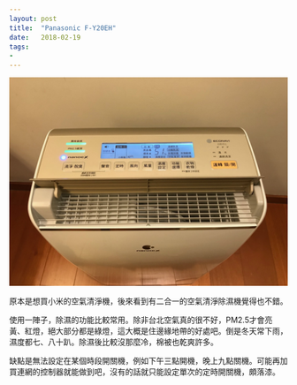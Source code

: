 ```yaml
---
layout: post
title:  "Panasonic F-Y20EH"
date:   2018-02-19
tags:
- 
---
```

![Panasonic F-Y20EH](/assets/media/2018-02-19-Panasonic-F-Y20EH.jpg)

原本是想買小米的空氣清淨機，後來看到有二合一的空氣清淨除濕機覺得也不錯。

使用一陣子，除濕的功能比較常用。除非台北空氣真的很不好，PM2.5才會亮黃、紅燈，絕大部分都是綠燈，這大概是住邊緣地帶的好處吧。倒是冬天常下雨，濕度都七、八十趴。除濕後比較沒那麼冷，棉被也乾爽許多。

缺點是無法設定在某個時段開關機，例如下午三點開機，晚上九點關機。可能再加買連網的控制器就能做到吧，沒有的話就只能設定單次的定時開關機，頗落漆。